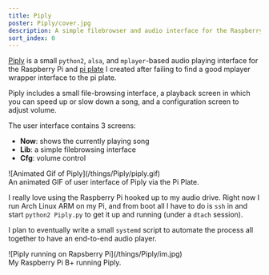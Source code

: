 ```yaml
---
title: Piply
poster: Piply/cover.jpg
description: A simple filebrowser and audio interface for the Raspberry Pi.
sort_index: 0
---
```

[Piply](https://github.com/mil/Piply) is a small `python2`, `alsa`, and `mplayer`-based audio playing interface for the Raspberry Pi and [pi plate](http://www.adafruit.com/product/1109) I created after failing to find a good mplayer wrapper interface to the pi plate.

Piply includes a small file-browsing interface, a playback screen in which you can speed up or slow down a song, and a configuration screen to adjust volume.

The user interface contains 3 screens:
- **Now**: shows the currently playing song
- **Lib**: a simple filebrowsing interface
- **Cfg**: volume control

<div class='captioned-image'>
![Animated Gif of Piply](/things/Piply/piply.gif)
<div class='caption'>An animated GIF of user interface of Piply via the Pi Plate.</div>
</div>

I really love using the Raspberry Pi hooked up to my audio drive. Right now I run Arch Linux ARM on my Pi, and from boot all I have to do is `ssh` in and start `python2 Piply.py` to get it up and running (under a `dtach` session). 

I plan to eventually write a small `systemd` script to automate the process all together to have an end-to-end audio player.

<div class='captioned-image'>
![Piply running on Rapsberry Pi](/things/Piply/im.jpg)
<div class='caption'>My Raspberry Pi B+ running Piply.</div>
</div>
